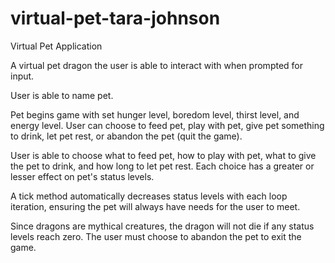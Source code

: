 # virtual-pet-tara-johnson
Virtual Pet Application

A virtual pet dragon the user is able to interact with when prompted for input.

User is able to name pet.

Pet begins game with set hunger level, boredom level, thirst level, and energy level.
User can choose to feed pet, play with pet, give pet something to drink, let pet rest, or abandon the pet (quit the game).

User is able to choose what to feed pet, how to play with pet, what to give the pet to drink, and how long to let pet rest.
Each choice has a greater or lesser effect on pet's status levels.

A tick method automatically decreases status levels with each loop iteration, ensuring the pet will always have needs for the user to meet.

Since dragons are mythical creatures, the dragon will not die if any status levels reach zero. 
The user must choose to abandon the pet to exit the game.
